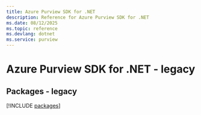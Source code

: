 ```yaml
---
title: Azure Purview SDK for .NET
description: Reference for Azure Purview SDK for .NET
ms.date: 08/12/2025
ms.topic: reference
ms.devlang: dotnet
ms.service: purview
---
```

# Azure Purview SDK for .NET - legacy
## Packages - legacy
[!INCLUDE [packages](purview-index.md)]